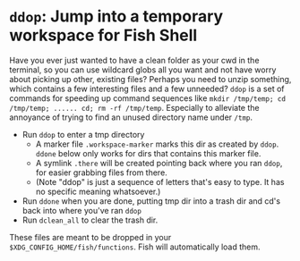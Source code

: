 # `ddop`: Jump into a temporary workspace for Fish Shell

Have you ever just wanted to have a clean folder as your cwd in the terminal, so you can use wildcard globs all you want and not have worry about picking up other, existing files? Perhaps you need to unzip something, which contains a few interesting files and a few unneeded? `ddop` is a set of commands for speeding up command sequences like `mkdir /tmp/temp; cd /tmp/temp; ...... cd; rm -rf /tmp/temp`. Especially to alleviate the annoyance of trying to find an unused directory name under `/tmp`.

- Run `ddop` to enter a tmp directory
    - A marker file `.workspace-marker` marks this dir as created by `ddop`. `ddone` below only works for dirs that contains this marker file.
    - A symlink `.there` will be created pointing back where you ran `ddop`, for easier grabbing files from there.
    - (Note "ddop" is just a sequence of letters that's easy to type. It has no specific meaning whatsoever.)
- Run `ddone` when you are done, putting tmp dir into a trash dir and cd's back into where you've ran `ddop`
- Run `dclean_all` to clear the trash dir.

These files are meant to be dropped in your `$XDG_CONFIG_HOME/fish/functions`. Fish will automatically load them.
